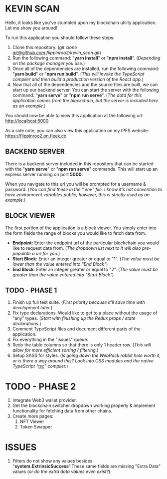 # KEVIN SCAN

Hello, it looks like you've stumbled upon my blockchain utility application. Let me show you around!

To run this application you should follow these steps:

1. Clone this repository. (*git clone git@github.com:flippinroo2/kevin_scan.git*)
2. Run the following command: "__yarn install__" or "__npm install__". (*Depending on the package manager you use.*)
3. Once all of the dependencies are installed, run the following command: "__yarn build__" or "__npm run build__". (*This will invoke the TypeScript compiler and then build a production version of the React app.*)
4. Now that all of the dependencies and the source files are built, we can start up our backend server. You can start the server with the following command: "__yarn serve__" or "__npm run serve__". (*The data for this application comes from the blockchain, but the server is included here as an example.*)

You should now be able to view this application at the following url: <http://localhost:5000>

As a side note, you can also view this application on my IPFS website: <https://flippinroo2.on.fleek.co>

## BACKEND SERVER

There is a backend server included in this repository that can be started with the "__yarn serve__" or "__npm run serve__" commands. This will start up an express server running on port __5000__.

When you navigate to this url you will be prompted for a username & password. (*You can find these in the ".env" file. I know it's not convention to have environment variables public, however, this is strictly used as an example.*)

## BLOCK VIEWER

The first portion of the application is a block viewer. You simply enter into the form fields the range of blocks you would like to fetch data from.

+ __Endpoint:__ Enter the endpoint url of the particular blockchain you would like to request data from. (*The dropdown list next to it will also pre-populate a url for you.*)
+ __Start Block__: Enter an integer greater or equal to "1". (*The value must be lower than the value entered into "End Block"*)
+ __End Block__: Enter an integer greater or equal to "2". (*The value must be greater than the value entered into "Start Block"*)

## TODO - PHASE 1

1. Finish up full test suite. (*First priority because it'll save time with development later.*)
2. Fix type declarations. Would like to get to a place without the usage of "any" types. (*Start with finishing up the Redux props / state declarations.*)
3. Comment TypeScript files and document different parts of the application.
4. Fix everything in the "issues" queue.
5. Redo the table columns so that there is only 1 header row. (*This will allow for more efficient sorting / filtering.*)
6. Setup SASS for styles. (*Is going down the WebPack rabbit hole worth it, or is there a way around this? Look into CSS modules and the native TypeScript "<u>tsc</u>" compiler.*)

# TODO - PHASE 2

1. Integrate Web3 wallet provider.
2. Get the blockchain switcher dropdown working properly & implement functionality for fetching data from other chains.
3. Create more pages:
    1. NFT Viewer
    2. Token Swapper

# ISSUES

1. Filters do not show any values besides "__system.ExtrinsicSuccess__".These same fields are missing "Extra Data" values (*or do the extra data values even exist?*).
